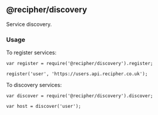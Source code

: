 ## @recipher/discovery

Service discovery.

### Usage

To register services:

```
var register = require('@recipher/discovery').register;

register('user', 'https://users.api.recipher.co.uk');
```

To discovery services:

```
var discover = require('@recipher/discovery').discover;

var host = discover('user');
```

